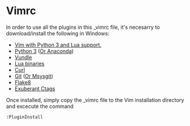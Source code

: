 # Vimrc

In order to use all the plugins in this _vimrc file, it's necesarry to download/install the following in Windows:

* [Vim with Python 3 and Lua support.](https://bintray.com/veegee/generic/vim_x64/view)
* [Python 3](https://www.python.org/downloads/) ([Or Anaconda](https://www.continuum.io/downloads))
* [Vundle](https://github.com/VundleVim/Vundle.vim)
* [Lua binaries](http://luabinaries.sourceforge.net/#installation)
* [Curl](https://curl.haxx.se/)
* [Git](https://git-scm.com/) ([Or Msysgit](https://git-for-windows.github.io/))
* [Flake8](https://pypi.python.org/pypi/flake8)
* [Exuberant Ctags](http://ctags.sourceforge.net/)

Once installed, simply copy the _vimrc file to the Vim installation directory and excecute the command

`:PluginInstall`

